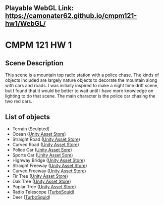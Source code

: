 ## Playable WebGL Link: https://camonater62.github.io/cmpm121-hw1/WebGL/


# CMPM 121 HW 1
## Scene Description
This scene is a mountain top radio station with a police chase. The kinds of objects included are largely nature objects to decorate the mountain along with cars and roads. I was initially inspired to make a night time drift scene, but I found that it would be better to wait until I have more knowledge on lighting to do that scene. The main character is the police car chasing the two red cars.

## List of objects
- Terrain (Sculpted)
- Ocean ([Unity Asset Store](https://assetstore.unity.com/packages/tools/particles-effects/lowpoly-water-107563))
- Straight Road ([Unity Asset Store](https://assetstore.unity.com/packages/3d/environments/roadways/low-poly-road-pack-67288))
- Curved Road ([Unity Asset Store](https://assetstore.unity.com/packages/3d/environments/roadways/low-poly-road-pack-67288))
- Police Car ([Unity Asset Sore](https://assetstore.unity.com/packages/3d/vehicles/land/simple-cars-pack-97669))
- Sports Car ([Unity Asset Sore](https://assetstore.unity.com/packages/3d/vehicles/land/simple-cars-pack-97669))
- Highway Bridge ([Unity Asset Store](https://assetstore.unity.com/packages/3d/environments/roadways/low-poly-road-pack-67288))
- Straight Freeway ([Unity Asset Store](https://assetstore.unity.com/packages/3d/environments/roadways/low-poly-road-pack-67288))
- Curved Freeway ([Unity Asset Store](https://assetstore.unity.com/packages/3d/environments/roadways/low-poly-road-pack-67288))
- Fir Tree ([Unity Asset Store](https://assetstore.unity.com/packages/3d/vegetation/trees/free-trees-103208))
- Oak Tree ([Unity Asset Store](https://assetstore.unity.com/packages/3d/vegetation/trees/free-trees-103208))
- Poplar Tree ([Unity Asset Store](https://assetstore.unity.com/packages/3d/vegetation/trees/free-trees-103208))
- Radio Telescope ([TurboSquid](https://www.turbosquid.com/3d-models/radio-telescope-3d-model-1523248#))
- Deer ([TurboSquid](https://www.turbosquid.com/3d-models/free-x-mode-geometric-deer/927829))